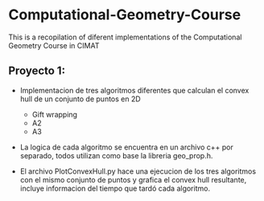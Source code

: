 # Computational-Geometry-Course
This is a recopilation of diferent implementations of the Computational Geometry Course in CIMAT

## Proyecto 1:
  - Implementacion de tres algoritmos diferentes que calculan el convex hull de un conjunto de puntos en 2D
    - Gift wrapping
    - A2
    - A3

  - La logica de cada algoritmo se encuentra en un archivo c++ por separado, todos utilizan como base la libreria geo_prop.h.
  - El archivo PlotConvexHull.py hace una ejecucion de los tres algoritmos con el mismo conjunto de puntos y grafica el convex hull resultante, incluye informacion del tiempo que tardó cada algoritmo.
